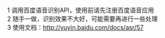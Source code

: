 1 调用百度语音识别API，使用前请先注册百度语音应用<br>
2 随手一做，识别效果不大好，可能需要再进行一些处理<br>
3 使用文档：http://yuyin.baidu.com/docs/asr/57